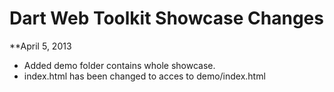 Dart Web Toolkit Showcase Changes
=================================

**April 5, 2013

* Added demo folder contains whole showcase.
* index.html has been changed to acces to demo/index.html
